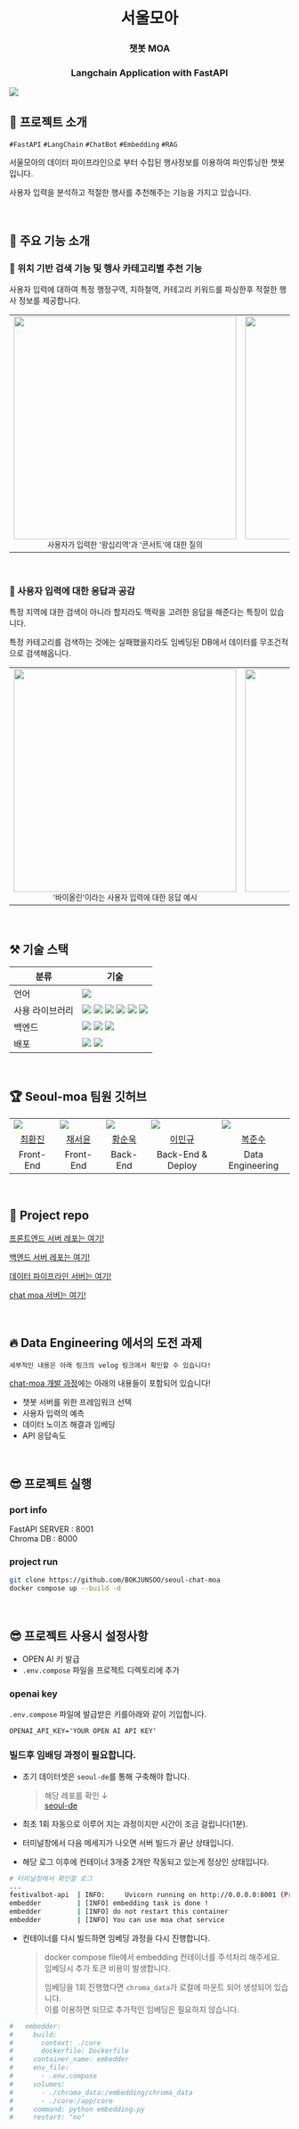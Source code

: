 <div align="center">
   <h1> 서울모아 </h1>
   <h3> 챗봇 MOA </h3>
   <h3> Langchain Application with FastAPI</h3>
</div>

<img src='https://github.com/user-attachments/assets/fe7383a0-ec0c-4cd2-a159-498939cc77ef'>

<br>

## 📢 프로젝트 소개

`#FastAPI` `#LangChain` `#ChatBot` `#Embedding` `#RAG`

서울모아의 데이터 파이프라인으로 부터 수집된 행사정보를 이용하여 파인튜닝한 챗봇입니다.<br>

사용자 입력을 분석하고 적절한 행사를 추천해주는 기능을 가지고 있습니다.

<br>

## 🔎 주요 기능 소개


### 🎯 위치 기반 검색 기능 및 행사 카테고리별 추천 기능
사용자 입력에 대하여 특정 행정구역, 지하철역, 카테고리 키워드를 파싱한후 적절한 행사 정보를 제공합니다.

<div align="center">
    <table>
        <tr>
            <td align="center"> <img
                    src="https://github.com/user-attachments/assets/56e9cb9b-01d3-4274-a56a-013dc9ac9b49"
                    height="400" /><br /> <sub>사용자가 입력한 '왕십리역'과 '콘서트'에 대한 질의</sub> </td>
            <td align="center"> <img
                    src="https://github.com/user-attachments/assets/2b247d54-3e67-40c9-b199-a5f68547e20c"
                    height="400" /><br /> <sub>실제 챗봇이 찾아온 행사 정보</sub> </td>
        </tr>
    </table>
</div>


<br>

### 🎯 사용자 입력에 대한 응답과 공감

특정 지역에 대한 검색이 아니라 할지라도 맥락을 고려한 응답을 해준다는 특징이 있습니다.

특정 카테고리를 검색하는 것에는 실패했을지라도 임베딩된 DB에서 데이터를 무조건적으로 검색해옵니다.

<div align="center">
    <table>
        <tr>
            <td align="center"> <img
                    src="https://github.com/user-attachments/assets/a71b5bed-9616-49e2-baf0-5f1dca38580d"
                    height="400" /><br /> <sub>'바이올린'이라는 사용자 입력에 대한 응답 예시</sub> </td>
            <td align="center"> <img
                    src="https://github.com/user-attachments/assets/2dd00a21-ee12-487f-b4cc-73e42599af8d"
                    height="400" /><br /> <sub>행사정보와 무관한 요청을 보냈을 때</sub> </td>
        </tr>
    </table>
</div>

<br>

## ⚒️ 기술 스택

| 분류 | 기술 |
| ---- | ---- |
| 언어 | <img src= "https://img.shields.io/badge/Python-3776AB?style=flat-square&logo=python&logoColor=white"> |
| 사용 라이브러리 |  <img src="https://img.shields.io/badge/openai-412991?style=flat-square&logo=openai&logoColor=white"> <img src="https://img.shields.io/badge/langchain--community-000000?style=flat-square&logo=LangChain&logoColor=white">  <img src="https://img.shields.io/badge/psycopg2-2c5d85?style=flat-square&logo=postgresql&logoColor=white"> <img src="https://img.shields.io/badge/sqlalchemy-336791?style=flat-square&logo=SQLAlchemy&logoColor=white"> <img src="https://img.shields.io/badge/geopy-000000?style=flat-square&logo=python&logoColor=white"> <img src="https://img.shields.io/badge/tiktoken-000000?style=flat-square&logo=python&logoColor=white"> |
| 백엔드 | <img src="https://img.shields.io/badge/fastapi-009688?style=flat-square&logo=fastapi&logoColor=white"> <img src="https://img.shields.io/badge/uvicorn-222222?style=flat-square&logo=python&logoColor=white"> <img src="https://img.shields.io/badge/ChromaDB-20232a?style=flat-square&logo=chroma&logoColor=white">|
| 배포 | <img src= "https://img.shields.io/badge/Jenkins-D24939?style=flat-square&logo=jenkins&logoColor=white"> <img src= "https://img.shields.io/badge/Docker-2496ED?style=flat-square&logo=docker&logoColor=white"> |

<br>

## 🏆 Seoul-moa 팀원 깃허브

<table align="center" width="100%">
  <tr>
    <td><img src="https://avatars.githubusercontent.com/u/68840464?v=4"/></td>
    <td><img src="https://avatars.githubusercontent.com/u/102515499?v=4"/></td>
    <td><img src="https://avatars.githubusercontent.com/u/108779266?v=4"/></td>
    <td><img src="https://avatars.githubusercontent.com/u/73154551?v=4"/></td>
    <td><img src="https://avatars.githubusercontent.com/u/170912062?v=4"/></td>
  </tr>
  <tr>
    <td align="center"><a href="https://github.com/Hwanjin-Choi">최환진</a>
    </td>
    <td align="center"><a href="https://github.com/seoyoun8694">채서윤</a>
    </td>
    <td align="center"><a href="https://github.com/SoonWookHwang">황순욱</a>
    </td>
    <td align="center"><a href="https://github.com/MingyooLee">이민규</a>
    </td>
    <td align="center"><a href="https://github.com/BOKJUNSOO">복준수</a>
  </tr>
  <tr>
    <td align="center">Front-End</td>
    <td align="center">Front-End</td>
    <td align="center">Back-End</td>
    <td align="center">Back-End & Deploy</td>
    <td align="center">Data Engineering</td>
  </tr>
</table>

<br>

## 🎈 Project repo

[프론트엔드 서버 레포는 여기!](https://github.com/Hwanjin-Choi/project-seoul-moa-frontend)

[백엔드 서버 레포는 여기!](https://github.com/SoonWookHwang/seoul-moa)

[데이터 파이프라인 서버는 여기!](https://github.com/BOKJUNSOO/seoul-de)

[chat moa 서버는 여기!](https://github.com/BOKJUNSOO/seoul-chat-moa)

<br>

## 🔥 Data Engineering 에서의 도전 과제

```
세부적인 내용은 아래 링크의 velog 링크에서 확인할 수 있습니다!
```


[chat-moa 개발 과정](https://velog.io/@junsoobok/chat-moa-Retrieval)에는 아래의 내용들이 포함되어 있습니다!

- 챗봇 서버를 위한 프레임워크 선택
- 사용자 입력의 예측
- 데이터 노이즈 해결과 임베딩
- API 응답속도

<br>

## 😎 프로젝트 실행

### port info

FastAPI SERVER : 8001\
Chroma DB : 8000

### project run

```bash
git clone https://github.com/BOKJUNSOO/seoul-chat-moa
docker compose up --build -d
```

<br>

## 😎 프로젝트 사용시 설정사항

- OPEN AI 키 발급
- `.env.compose` 파일을 프로젝트 디렉토리에 추가

### openai key

`.env.compose` 파일에 발급받은 키를아래와 같이 기입합니다.
```
OPENAI_API_KEY='YOUR OPEN AI API KEY'
```

### 빌드후 임배딩 과정이 필요합니다.

- 초기 데이터셋은 `seoul-de`를 통해 구축해야 합니다.
  >해당 레포를 확인 ↓\
  >[seoul-de](https://github.com/BOKJUNSOO/seoul-de)

- 최초 1회 자동으로 이루어 지는 과정이지만 시간이 조금 걸립니다(1분).
- 터미널창에서 다음 메세지가 나오면 서버 빌드가 끝난 상태입니다.
- 해당 로그 이후에 컨테이너 3개중 2개만 작동되고 있는게 정상인 상태입니다.

```bash
# 터미널창에서 확인할 로그
...
festivalbot-api  | INFO:     Uvicorn running on http://0.0.0.0:8001 (Press CTRL+C to quit)
embedder         | [INFO] embedding task is done !
embedder         | [INFO] do not restart this container
embedder         | [INFO] You can use moa chat service
```

- 컨테이너를 다시 빌드하면 임베딩 과정을 다시 진행합니다.
    >docker compose file에서 embedding 컨테이너를 주석처리 해주세요.\
    >임베딩시 추가 토큰 비용이 발생합니다.
    >
    >임베딩을 1회 진행했다면 `chroma_data`가 로컬에 마운트 되어 생성되어 있습니다.\
    >이를 이용하면 되므로 추가적인 임베딩은 필요하지 않습니다.
```yaml
#   embedder:
#     build:
#       context: ./core
#       dockerfile: Dockerfile
#     container_name: embedder
#     env_file:
#       - .env.compose
#     volumes:
#       - ./chroma_data:/embedding/chroma_data
#       - ./core:/app/core
#     command: python embedding.py
#     restart: "no"
```

